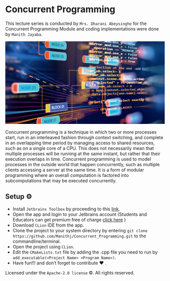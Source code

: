 # Concurrent Programming

This lecture series is conducted by `Mrs. Dharani Abeysinghe` for the Concurrent Programming Module and coding implementations were done by `Manith Jayaba`.

![Untitled](https://github.com/Manithj/Concurrent_Programming/blob/main/Concurrent%20Programming/Untitled.png)

Concurrent programming is a technique in which two or more processes start, run in an interleaved fashion through context switching, and complete in an overlapping time period by managing access to shared resources, such as on a single core of a CPU. This does not necessarily mean that multiple processes will be running at the same instant, but rather that their execution overlaps in time. Concurrent programming is used to model processes in the outside world that happen concurrently, such as multiple clients accessing a server at the same time. It is a form of modular programming where an overall computation is factored into subcomputations that may be executed concurrently.

## Setup ⚙️

- Install `Jetbrains Toolbox` by proceeding to this [link](https://www.jetbrains.com/toolbox-app/).
- Open the app and login to your Jetbrains account (Students and Educators can get premium free of charge [click here](https://www.jetbrains.com/community/education/#students) )
- Download `CLion` IDE from the app.
- Clone the project to your system directory by entering `git clone https://github.com/Manithj/Concurrent_Programming.git` to the commandline/terminal.
- Open the project using `CLion`.
- Edit the `CMakeLists.txt` file by adding the .cpp file you need to run by `add_executable(<Project Name> <Program Name>)`.
- Have fun!!! and don’t forget to contribute ❤️ .

Licensed under the `Apache-2.0 license` ©. All rights reserved.
